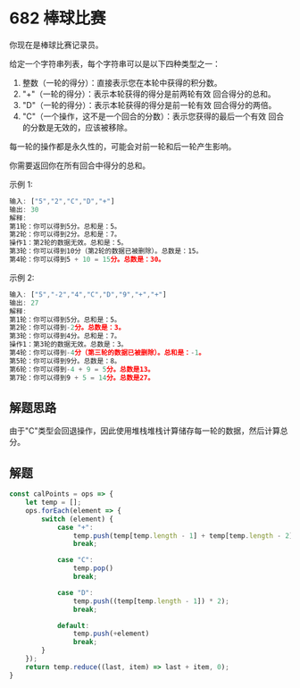 # 682 棒球比赛

你现在是棒球比赛记录员。

给定一个字符串列表，每个字符串可以是以下四种类型之一：

1. 整数（一轮的得分）：直接表示您在本轮中获得的积分数。
2. "+"（一轮的得分）：表示本轮获得的得分是前两轮有效 回合得分的总和。
3. "D"（一轮的得分）：表示本轮获得的得分是前一轮有效 回合得分的两倍。
4. "C"（一个操作，这不是一个回合的分数）：表示您获得的最后一个有效 回合的分数是无效的，应该被移除。

每一轮的操作都是永久性的，可能会对前一轮和后一轮产生影响。

你需要返回你在所有回合中得分的总和。

示例 1:

```js
输入: ["5","2","C","D","+"]
输出: 30
解释:
第1轮：你可以得到5分。总和是：5。
第2轮：你可以得到2分。总和是：7。
操作1：第2轮的数据无效。总和是：5。
第3轮：你可以得到10分（第2轮的数据已被删除）。总数是：15。
第4轮：你可以得到5 + 10 = 15分。总数是：30。
```

示例 2:

```js
输入: ["5","-2","4","C","D","9","+","+"]
输出: 27
解释:
第1轮：你可以得到5分。总和是：5。
第2轮：你可以得到-2分。总数是：3。
第3轮：你可以得到4分。总和是：7。
操作1：第3轮的数据无效。总数是：3。
第4轮：你可以得到-4分（第三轮的数据已被删除）。总和是：-1。
第5轮：你可以得到9分。总数是：8。
第6轮：你可以得到-4 + 9 = 5分。总数是13。
第7轮：你可以得到9 + 5 = 14分。总数是27。
```

## 解题思路

由于"C"类型会回退操作，因此使用堆栈堆栈计算储存每一轮的数据，然后计算总分。

## 解题

```js
const calPoints = ops => {
    let temp = [];
    ops.forEach(element => {
        switch (element) {
            case "+":
                temp.push(temp[temp.length - 1] + temp[temp.length - 2])
                break;

            case "C":
                temp.pop()
                break;

            case "D":
                temp.push((temp[temp.length - 1]) * 2);
                break;

            default:
                temp.push(+element)
                break;
        }
    });
    return temp.reduce((last, item) => last + item, 0);
}
```

